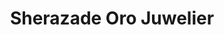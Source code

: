 ---
title: "Sherazade Oro Juwelier"
url: /marbach-am-neckar/sherazade-oro-juwelier/
shop: Schmuck
---